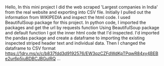 Hello, In this mini project I did the web scraped 'Largest companies in India' from the real website and exporting into CSV file.
Initially I pulled out the information from WIKIPEDIA and inspect the html code.
I used BeautifulSoup package for this project.
In python code, I imported the packages and get the url by requests function
Using BeautifulSoup package and default function I got the inner html code that I'd inspected.
I'd imported the pandas package and create a dataframe to importing the existing inspected striped header text and individual data.
Then I changed the dataframe to CSV format https://1drv.ms/x/c/b837fdd3d9192576/EW3qzCZFdWdKpTPqwR84xy4BEBe2ur6p5iuBDBCJBGulRQ  ...
